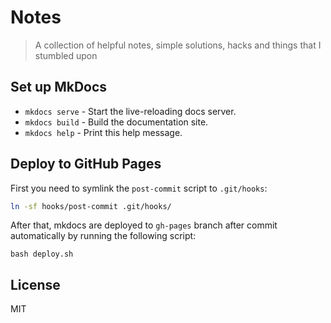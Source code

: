 # Notes
> A collection of helpful notes, simple solutions, hacks and things that I stumbled upon

## Set up MkDocs 
   
   * `mkdocs serve` - Start the live-reloading docs server.
   * `mkdocs build` - Build the documentation site.
   * `mkdocs help` - Print this help message.


## Deploy to GitHub Pages
First you need to symlink the `post-commit` script to `.git/hooks`:
```bash
ln -sf hooks/post-commit .git/hooks/
```

After that, mkdocs are deployed to `gh-pages` branch after commit automatically by running the following script:
```
bash deploy.sh
```

## License
MIT
 
